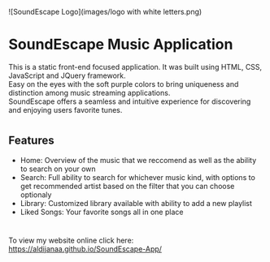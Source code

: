 ![SoundEscape Logo](images/logo with white letters.png)

# SoundEscape Music Application
This is a static front-end focused application. It was built using HTML, CSS, JavaScript and JQuery framework. <br/>
Easy on the eyes with the soft purple colors to bring uniqueness and distinction among music streaming applications. <br/>
SoundEscape offers a seamless and intuitive experience for discovering and enjoying users favorite tunes.
#
## Features
- Home: Overview of the music that we reccomend as well as the ability to search on your own
- Search: Full ability to search for whichever music kind, with options to get recommended artist based on the filter that you can choose optionaly
- Library: Customized library available with ability to add a new playlist
- Liked Songs: Your favorite songs all in one place
#
To view my website online click here: https://aldijanaa.github.io/SoundEscape-App/
